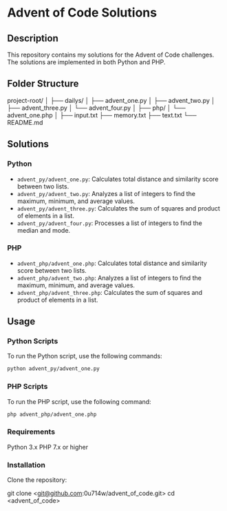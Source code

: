 # Advent of Code Solutions

## Description

This repository contains my solutions for the Advent of Code challenges. The solutions are implemented in both Python and PHP.

## Folder Structure
project-root/ │ ├── dailys/ │ ├── advent_one.py │ ├── advent_two.py │ ├── advent_three.py │ └── advent_four.py │ ├── php/ │ └── advent_one.php │ ├── input.txt ├── memory.txt ├── text.txt └── README.md


## Solutions

### Python

- `advent_py/advent_one.py`: Calculates total distance and similarity score between two lists.
- `advent_py/advent_two.py`: Analyzes a list of integers to find the maximum, minimum, and average values.
- `advent_py/advent_three.py`: Calculates the sum of squares and product of elements in a list.
- `advent_py/advent_four.py`: Processes a list of integers to find the median and mode.

### PHP

- `advent_php/advent_one.php`: Calculates total distance and similarity score between two lists.
- `advent_php/advent_two.php`: Analyzes a list of integers to find the maximum, minimum, and average values.
- `advent_php/advent_three.php`: Calculates the sum of squares and product of elements in a list.

## Usage

### Python Scripts

To run the Python script, use the following commands:

```bash
python advent_py/advent_one.py
```

### PHP Scripts

To run the PHP script, use the following command:

```bash
php advent_php/advent_one.php
```

### Requirements
Python 3.x
PHP 7.x or higher

### Installation

Clone the repository:

git clone <git@github.com:0u714w/advent_of_code.git>
cd <advent_of_code>

